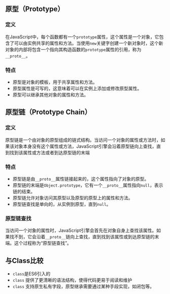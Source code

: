 ## 原型（Prototype）
### 定义
在JavaScript中，每个函数都有一个`prototype`属性，这个属性是一个对象，它包含了可以由实例共享的属性和方法。当使用`new`关键字创建一个新对象时，这个新对象的内部将包含一个指向其构造函数的`prototype`属性的引用，称为`__proto__`。
### 特点
- 原型是对象的模板，用于共享属性和方法。
- 原型属性是可写的，这意味着可以在实例上添加或修改原型属性。
- 原型可以继承其他对象的属性和方法。


## 原型链（Prototype Chain）
### 定义
原型链是一个由对象的原型组成的链式结构。当访问一个对象的属性或方法时，如果该对象本身没有这个属性或方法，JavaScript引擎会沿着原型链向上查找，直到找到该属性或方法或者到达原型链的末端
### 特点
- 原型链是由`__proto__`属性链接起来的，这个属性指向了对象的原型。
- 原型链的末端是`Object.prototype`，它有一个`__proto__`属性指向`null`，表示链的结束。
- 原型链允许对象访问其原型以及原型的原型上的属性和方法。
- 原型链查找是单向的，从实例到原型，直到`null`。

### 原型链查找
当访问一个对象的属性时，JavaScript引擎会首先在对象自身上查找该属性。如果找不到，它会沿着`__proto__`链向上查找，直到找到该属性或到达原型链的末端。这个过程称为“原型链查找”。

## 与Class比较
- `class`是ES6引入的
- `class` 提供了更清晰的语法结构，使得代码更易于阅读和维护
- `class` 支持原生私有字段，原型继承需要通过某种手段实现，如闭包等。


